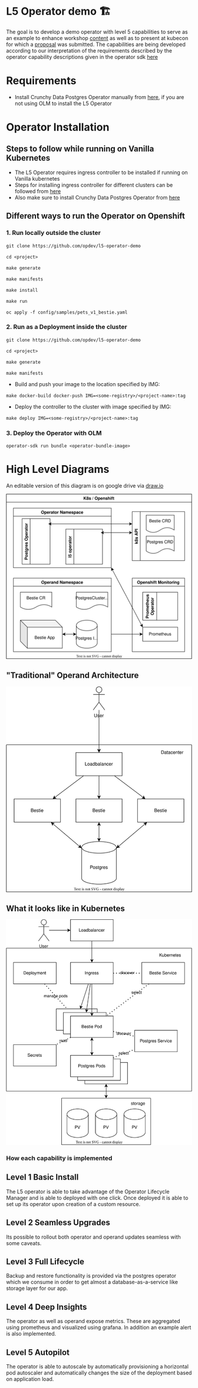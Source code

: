 # L5 Operator demo 🏗️

The goal is to develop a demo operator with level 5 capabilities to serve as an example to enhance workshop [content](https://drive.google.com/drive/u/0/folders/1l6FY1QdBq1IsmwM6Ib44A8h12OSKGJbe) as well as to present at kubecon for which a [proposal](https://drive.google.com/file/d/1GjJgBcJmywP3L64m1h4vZ68UIu-XJxMZ/view?usp=sharing) was submitted. The capabilities are being developed according to our interpretation of the requirements described by the operator capability descriptions given in the operator sdk [here](https://docs.google.com/document/d/1gNa2NQzlsHDdNHBYPczCytkuokEzBCFKjlxM12X5cdk/edit?usp=sharing)

# Requirements

- Install Crunchy Data Postgres Operator manually from [here](https://access.crunchydata.com/documentation/postgres-operator/v5/quickstart/), if you are not using OLM to install the L5 Operator

# Operator Installation

## Steps to follow while running on Vanilla Kubernetes

- The L5 Operator requires ingress controller to be installed if running on Vanilla kubernetes
- Steps for installing ingress controller for different clusters can be followed from [here](https://kubernetes.github.io/ingress-nginx/deploy/)
- Also make sure to install Crunchy Data Postgres Operator from [here](https://access.crunchydata.com/documentation/postgres-operator/v5/quickstart/)

## Different ways to run the Operator on Openshift

### 1. Run locally outside the cluster

```
git clone https://github.com/opdev/l5-operator-demo
 ```

``` 
cd <project>
 ```

``` 
make generate
 ```

``` 
make manifests
 ```

``` 
make install
 ```

``` 
make run
 ```

``` 
oc apply -f config/samples/pets_v1_bestie.yaml
 ```

### 2. Run as a Deployment inside the cluster

``` 
git clone https://github.com/opdev/l5-operator-demo
 ```

``` 
cd <project>
 ```

``` 
make generate
 ```

``` 
make manifests
 ```

- Build and push your image to the location specified by IMG:

``` 
make docker-build docker-push IMG=<some-registry>/<project-name>:tag 
```

- Deploy the controller to the cluster with image specified by IMG:

``` 
make deploy IMG=<some-registry>/<project-name>:tag
 ```

### 3. Deploy the Operator with OLM

```
operator-sdk run bundle <operator-bundle-image>
```
# High Level Diagrams

An editable version of this diagram is on google drive via [draw.io](https://drive.google.com/file/d/1zwZDZyp_OqdqhPicXgfqIDRPZB4IYjwO/view?usp=sharing)

![Deployment Diagram](docs/hld.svg)

## "Traditional" Operand Architecture

![Traditional Deployment](docs/bestie.drawio.svg)

## What it looks like in Kubernetes

![Deployment Diagram](docs/bestie_k8s.drawio.svg)

### How each capability is implemented

## Level 1 Basic Install
The L5 operator is able to take advantage of the Operator Lifecycle Manager and is able to deployed with one click. Once deployed it is able to set up its operator upon creation of a custom resource.

## Level 2 Seamless Upgrades
Its possible to rollout both operator and operand updates seamless with some caveats.

## Level 3 Full Lifecycle
Backup and restore functionality is provided via the postgres operator which we consume in order to get almost a database-as-a-service like storage layer for our app.

## Level 4 Deep Insights
The operator as well as operand expose metrics. These are aggregated using prometheus and visualized using grafana. In addition an example alert is also implemented.

## Level 5 Autopilot
The operator is able to autoscale by automatically provisioning a horizontal pod autoscaler and automatically changes the size of the deployment based on application load.
